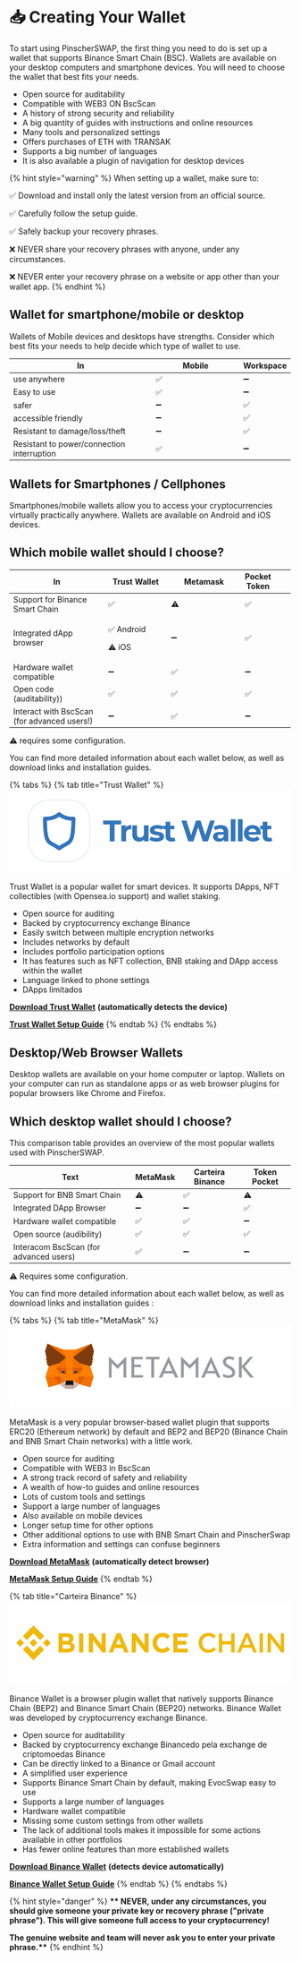 # 📥 Creating Your Wallet

To start using PinscherSWAP, the first thing you need to do is set up a wallet that supports Binance Smart Chain (BSC). Wallets are available on your desktop computers and smartphone devices. You will need to choose the wallet that best fits your needs.

* Open source for auditability
* Compatible with WEB3 ON BscScan
* A history of strong security and reliability
* A big quantity of guides with instructions and online resources
* Many tools and personalized settings
* Offers purchases of ETH with TRANSAK
* Supports a big number of languages
* It is also available a plugin of navigation for desktop devices

{% hint style="warning" %}
When setting up a wallet, make sure to:

✅ Download and install only the latest version from an official source.&#x20;

✅ Carefully follow the setup guide.

✅ Safely backup your recovery phrases.

❌ NEVER share your recovery phrases with anyone, under any circumstances.

❌ NEVER enter your recovery phrase on a website or app other than your wallet app.
{% endhint %}

## Wallet for smartphone/mobile or desktop

Wallets of Mobile devices and desktops have strengths. Consider which best fits your needs to help decide which type of wallet to use.

<table><thead><tr><th width="283">In </th><th width="176">Mobile</th><th>Workspace</th></tr></thead><tbody><tr><td>use anywhere</td><td>✅</td><td>➖</td></tr><tr><td>Easy to use</td><td>✅</td><td>➖</td></tr><tr><td>safer</td><td>➖</td><td>✅</td></tr><tr><td>accessible friendly</td><td>➖</td><td>✅</td></tr><tr><td>Resistant to damage/loss/theft</td><td>➖</td><td>✅</td></tr><tr><td>Resistant to power/connection interruption</td><td>✅</td><td>➖</td></tr></tbody></table>

## Wallets for Smartphones / Cellphones

Smartphones/mobile wallets allow you to access your cryptocurrencies virtually practically anywhere. Wallets are available on Android and iOS devices.

## Which mobile wallet should I choose?

<table><thead><tr><th width="202">In</th><th width="131">Trust Wallet</th><th width="150">Metamask</th><th data-hidden>Pocket Token</th><th data-hidden></th><th data-hidden></th></tr></thead><tbody><tr><td>Support for Binance Smart Chain</td><td>✅</td><td>⚠️</td><td>✅</td><td></td><td></td></tr><tr><td>Integrated dApp browser</td><td><p>✅ Android</p><p>⚠️ iOS</p></td><td>➖</td><td>✅</td><td></td><td></td></tr><tr><td>Hardware wallet compatible</td><td>➖</td><td>✅</td><td>➖</td><td></td><td></td></tr><tr><td>Open code (auditability))</td><td>✅</td><td>✅</td><td>✅</td><td></td><td></td></tr><tr><td>Interact with BscScan (for advanced users!)</td><td>➖</td><td>✅</td><td>➖</td><td></td><td></td></tr></tbody></table>

⚠️ requires some configuration.

You can find more detailed information about each wallet below, as well as download links and installation guides.

{% tabs %}
{% tab title="Trust Wallet" %}
![](../.gitbook/assets/Trustwallet.png)

Trust Wallet is a popular wallet for smart devices. It supports DApps, NFT collectibles (with Opensea.io support) and wallet staking.



* Open source for auditing
* Backed by cryptocurrency exchange Binance
* Easily switch between multiple encryption networks
* Includes networks by default
* Includes portfolio participation options
* It has features such as NFT collection, BNB staking and DApp access within the wallet
* Language linked to phone settings
* DApps limitados

[**Download Trust Wallet**](https://trustwallet.com/) **(automatically detects the device)**&#x20;

[**Trust Wallet Setup Guide**](https://www.binance.com/en/blog/ecosystem/how-to-set-up-and-use-trust-wallet-for-binance-smart-chain-421499824684901157)
{% endtab %}
{% endtabs %}

## **Desktop/Web Browser Wallets**

Desktop wallets are available on your home computer or laptop. Wallets on your computer can run as standalone apps or as web browser plugins for popular browsers like Chrome and Firefox.

## Which desktop wallet should I choose?

This comparison table provides an overview of the most popular wallets used with PinscherSWAP.

<table><thead><tr><th>Text</th><th>MetaMask</th><th>Carteira Binance</th><th data-hidden>Token Pocket</th></tr></thead><tbody><tr><td>Support for BNB Smart Chain</td><td>⚠️</td><td>✅</td><td>⚠️</td></tr><tr><td>Integrated DApp Browser</td><td>➖</td><td>➖</td><td>✅</td></tr><tr><td>Hardware wallet compatible</td><td>✅</td><td>✅</td><td>➖</td></tr><tr><td>Open source (audibility)</td><td>✅</td><td>✅</td><td>✅</td></tr><tr><td>Interacom BscScan (for advanced users)</td><td>✅</td><td>➖</td><td>➖</td></tr></tbody></table>

⚠️ Requires some configuration.

You can find more detailed information about each wallet below, as well as download links and installation guides :

{% tabs %}
{% tab title="MetaMask" %}
![](<../.gitbook/assets/metamask 1.png>)

MetaMask is a very popular browser-based wallet plugin that supports ERC20 (Ethereum network) by default and BEP2 and BEP20 (Binance Chain and BNB Smart Chain networks) with a little work.



* Open source for auditing
* Compatible with WEB3 in BscScan
* A strong track record of safety and reliability
* A wealth of how-to guides and online resources
* Lots of custom tools and settings
* Support a large number of languages
* Also available on mobile devices
* Longer setup time for other options
* Other additional options to use with BNB Smart Chain and PinscherSwap
* Extra information and settings can confuse beginners

[**Download MetaMask**](https://metamask.io/download/) **(automatically detect browser)**&#x20;

[**MetaMask Setup Guide**](https://academy.binance.com/en/articles/connecting-metamask-to-binance-smart-chain)
{% endtab %}

{% tab title="Carteira Binance" %}
![](../.gitbook/assets/Binance.png)

Binance Wallet is a browser plugin wallet that natively supports Binance Chain (BEP2) and Binance Smart Chain (BEP20) networks. Binance Wallet was developed by cryptocurrency exchange Binance.



* Open source for auditability
* Backed by cryptocurrency exchange Binancedo pela exchange de criptomoedas Binance
* Can be directly linked to a Binance or Gmail account
* A simplified user experience
* Supports Binance Smart Chain by default, making EvocSwap easy to use&#x20;
* Supports a large number of languages
* Hardware wallet compatible
* Missing some custom settings from other wallets
* The lack of additional tools makes it impossible for some actions available in other portfolios
* Has fewer online features than more established wallets

&#x20;[**Download Binance Wallet**](https://www.bnbchain.world/en) **(detects device automatically)**   &#x20;

[**Binance Wallet Setup Guide**](https://docs.binance.org/smart-chain/wallet/binance.html)
{% endtab %}
{% endtabs %}

{% hint style="danger" %}
**\*\* NEVER, under any circumstances, you should give someone your private key or recovery phrase ("private phrase"). This will give someone full access to your cryptocurrency!**

**The genuine website and team will never ask you to enter your private phrase.\*\***
{% endhint %}
